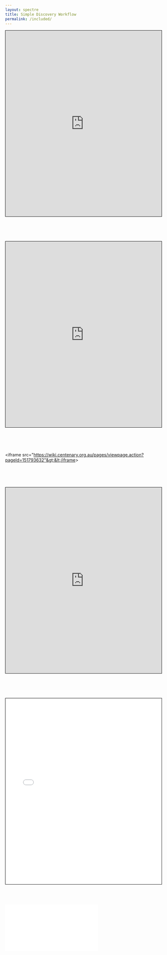 ```yaml
---
layout: spectre
title: Simple Discovery Workflow
permalink: /included/
---
```


<p align="center"><iframe width="100%" height="600" src="https://immunedynamics.io/Untitled" frameborder="0" style="border:1px solid black" allow="accelerometer; autoplay; clipboard-write; encrypted-media; gyroscope; picture-in-picture" allowfullscreen></iframe></p>

<br />
<br />
<br />

<p align="center"><iframe width="100%" height="600" src="https://wiki.centenary.org.au/x/4C8MCQ" frameborder="0" style="border:1px solid black" allow="accelerometer; autoplay; clipboard-write; encrypted-media; gyroscope; picture-in-picture" allowfullscreen></iframe></p>

<br />
<br />
<br />

&lt;iframe src="https://wiki.centenary.org.au/pages/viewpage.action?pageId=151793632"&gt;&lt;/iframe&gt;

<br />
<br />
<br />

<p align="center"><iframe width="100%" height="600" src="https://drive.google.com/file/d/1iMiOXpOQRaz4d9UzhFd5lnrRQ6p1PwJa/preview" frameborder="0" style="border:1px solid black" allow="accelerometer; autoplay; clipboard-write; encrypted-media; gyroscope; picture-in-picture" allowfullscreen></iframe></p>

<br />
<br />
<br />

<p align="center"><iframe width="100%" height="600" src="/pdfs/discovery.pdf#view=fit" frameborder="0" style="border:1px solid black" allow="accelerometer; autoplay; clipboard-write; encrypted-media; gyroscope; picture-in-picture" allowfullscreen></iframe></p>

<br />
<br />
<br />

<html>
<body>
    <object data="/pdfs/discovery.pdf" type="application/pdf">
        <embed src="/pdfs/discovery.pdf" type="application/pdf" />
    </object>
</body>
</html>

<br />
<br />
<br />
